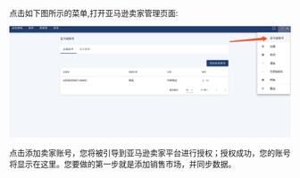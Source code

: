 点击如下图所示的菜单,打开亚马逊卖家管理页面:

![bind_account](bind_account.jpg)

点击添加卖家账号，您将被引导到亚马逊卖家平台进行授权；授权成功，您的账号将显示在这里。您要做的第一步就是添加销售市场，并同步数据。